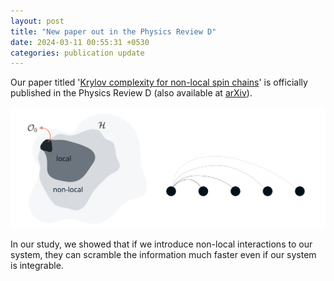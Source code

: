 ```yaml
---
layout: post
title: "New paper out in the Physics Review D"
date: 2024-03-11 00:55:31 +0530
categories: publication update
---
```


Our paper titled '<a href="https://doi.org/10.1103/PhysRevD.109.066010">Krylov complexity for non-local spin chains</a>' is officially published in the Physics Review D (also available at <a href="https://arxiv.org/abs/2312.11677">arXiv</a>). <br>

<img src="/img/non local.svg" alt="SVG Image">

In our study, we showed that if we introduce non-local interactions to our system, they can scramble the information much faster even if our system is integrable.